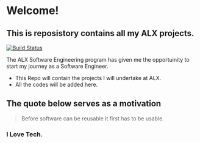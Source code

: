 # Welcome!
## This is reposistory contains all my ALX projects.

[![Build Status](https://travis-ci.org/joemccann/dillinger.svg?branch=master)](https://travis-ci.org/joemccann/dillinger)

The ALX Software Engineering program has given me the opportuinity to start my journey as a Software Engineer.

- This Repo will contain the projects I will undertake at ALX.
- All the codes will be added here.

## The quote below serves as a motivation

> Before software can be reusable it first has to be usable.
### I Love Tech.
















